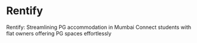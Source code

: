 # Rentify
Rentify: Streamlining PG accommodation in Mumbai Connect students with flat owners offering PG spaces effortlessly
